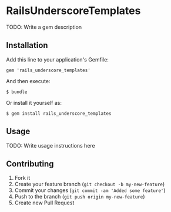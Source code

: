# RailsUnderscoreTemplates

TODO: Write a gem description

## Installation

Add this line to your application's Gemfile:

    gem 'rails_underscore_templates'

And then execute:

    $ bundle

Or install it yourself as:

    $ gem install rails_underscore_templates

## Usage

TODO: Write usage instructions here

## Contributing

1. Fork it
2. Create your feature branch (`git checkout -b my-new-feature`)
3. Commit your changes (`git commit -am 'Added some feature'`)
4. Push to the branch (`git push origin my-new-feature`)
5. Create new Pull Request
